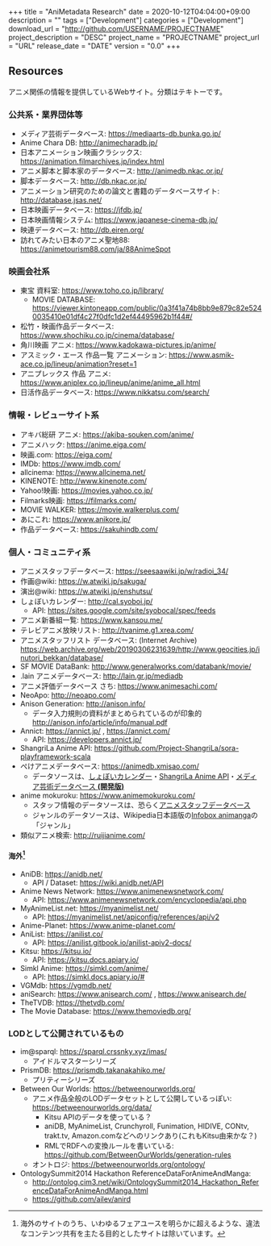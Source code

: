 +++
title = "AniMetadata Research"
date = 2020-10-12T04:04:00+09:00
description = ""
tags = ["Development"]
categories = ["Development"]
download_url = "http://github.com/USERNAME/PROJECTNAME"
project_description = "DESC"
project_name = "PROJECTNAME"
project_url = "URL"
release_date = "DATE"
version = "0.0"
+++


## Resources
アニメ関係の情報を提供しているWebサイト。分類はテキトーです。

### 公共系・業界団体等
- メディア芸術データベース: https://mediaarts-db.bunka.go.jp/
- Anime Chara DB: http://animecharadb.jp/
- 日本アニメーション映画クラシックス: https://animation.filmarchives.jp/index.html
- アニメ脚本と脚本家のデータベース: http://animedb.nkac.or.jp/
- 脚本データベース: http://db.nkac.or.jp/
- アニメーション研究のための論文と書籍のデータベースサイト: http://database.jsas.net/
- 日本映画データベース: https://jfdb.jp/
- 日本映画情報システム: https://www.japanese-cinema-db.jp/
- 映連データベース: http://db.eiren.org/
- 訪れてみたい日本のアニメ聖地88: https://animetourism88.com/ja/88AnimeSpot

### 映画会社系
- 東宝 資料室: https://www.toho.co.jp/library/
    - MOVIE DATABASE: https://viewer.kintoneapp.com/public/0a3f41a74b8bb9e879c82e5240035410e01df4c27f0dfc1d2ef44495962b1f44#/
- 松竹・映画作品データベース: https://www.shochiku.co.jp/cinema/database/
- 角川映画 アニメ: https://www.kadokawa-pictures.jp/anime/
- アスミック・エース 作品一覧 アニメーション: https://www.asmik-ace.co.jp/lineup/animation?reset=1
- アニプレックス 作品 アニメ: https://www.aniplex.co.jp/lineup/anime/anime_all.html
- 日活作品データベース: https://www.nikkatsu.com/search/

### 情報・レビューサイト系
- アキバ総研 アニメ: https://akiba-souken.com/anime/
- アニメハック: https://anime.eiga.com/
- 映画.com: https://eiga.com/
- IMDb: https://www.imdb.com/
- allcinema: https://www.allcinema.net/
- KINENOTE: http://www.kinenote.com/
- Yahoo!映画: https://movies.yahoo.co.jp/
- Filmarks映画: https://filmarks.com/
- MOVIE WALKER: https://movie.walkerplus.com/
- あにこれ: https://www.anikore.jp/
- 作品データベース: https://sakuhindb.com/

### 個人・コミュニティ系
- アニメスタッフデータベース: https://seesaawiki.jp/w/radioi_34/
- 作画@wiki: https://w.atwiki.jp/sakuga/
- 演出@wiki: https://w.atwiki.jp/enshutsu/
- しょぼいカレンダー: http://cal.syoboi.jp/
    - API: https://sites.google.com/site/syobocal/spec/feeds
- アニメ新番組一覧: https://www.kansou.me/
- テレビアニメ放映リスト: http://tvanime.g1.xrea.com/
- アニメスタッフリスト データベース: (Internet Archive) https://web.archive.org/web/20190306231639/http://www.geocities.jp/inutori_bekkan/database/
- SF MOVIE DataBank: http://www.generalworks.com/databank/movie/
- .lain アニメデータベース: http://lain.gr.jp/mediadb
- アニメ評価データベース さち: https://www.animesachi.com/
- NeoApo: http://neoapo.com/
- Anison Generation: http://anison.info/
    - データ入力規則の資料がまとめられているのが印象的
      http://anison.info/article/info/manual.pdf
- Annict: https://annict.jp/ , https://annict.com/
    - API: https://developers.annict.jp/
- ShangriLa Anime API: https://github.com/Project-ShangriLa/sora-playframework-scala
- ぺけアニメデータベース: https://animedb.xmisao.com/
    - データソースは、[しょぼいカレンダー](http://cal.syoboi.jp/)・[ShangriLa Anime API](https://github.com/Project-ShangriLa/sora-playframework-scala)・[メディア芸術データベース **(開発版)**](https://mediaarts-db.bunka.go.jp/)
- anime mokuroku: https://www.animemokuroku.com/
    - スタッフ情報のデータソースは、恐らく[アニメスタッフデータベース](https://seesaawiki.jp/w/radioi_34/)
    - ジャンルのデータソースは、Wikipedia日本語版の[Infobox animanga](https://ja.wikipedia.org/wiki/Template:Infobox_animanga)の「ジャンル」
- 類似アニメ検索: http://ruijianime.com/

#### 海外[^1]
- AniDB: https://anidb.net/
    - API / Dataset: https://wiki.anidb.net/API
- Anime News Network: https://www.animenewsnetwork.com/
    - API: https://www.animenewsnetwork.com/encyclopedia/api.php
- MyAnimeList.net: https://myanimelist.net/
    - API: https://myanimelist.net/apiconfig/references/api/v2
- Anime-Planet: https://www.anime-planet.com/
- AniList: https://anilist.co/
    - API: https://anilist.gitbook.io/anilist-apiv2-docs/
- Kitsu: https://kitsu.io/
    - API: https://kitsu.docs.apiary.io/
- Simkl Anime: https://simkl.com/anime/
    - API: https://simkl.docs.apiary.io/#
- VGMdb: https://vgmdb.net/
- aniSearch: https://www.anisearch.com/ , https://www.anisearch.de/
- TheTVDB: https://thetvdb.com/
- The Movie Database: https://www.themoviedb.org/


### LODとして公開されているもの
- im@sparql: https://sparql.crssnky.xyz/imas/
    - アイドルマスターシリーズ
- PrismDB: https://prismdb.takanakahiko.me/
    - プリティーシリーズ
- Between Our Worlds: https://betweenourworlds.org/
    - アニメ作品全般のLODデータセットとして公開しているっぽい: https://betweenourworlds.org/data/
        - Kitsu APIのデータを使っている？
        - aniDB, MyAnimeList, Crunchyroll, Funimation, HIDIVE, CONtv, trakt.tv, Amazon.comなどへのリンクあり(これもKitsu由来かな？)
        - RMLでRDFへの変換ルールを書いている: https://github.com/BetweenOurWorlds/generation-rules
    - オントロジ: https://betweenourworlds.org/ontology/
- OntologySummit2014 Hackathon ReferenceDataForAnimeAndManga:
    - http://ontolog.cim3.net/wiki/OntologySummit2014_Hackathon_ReferenceDataForAnimeAndManga.html
    - https://github.com/ailev/anird

[^1]: 海外のサイトのうち、いわゆるフェアユースを明らかに超えるような、違法なコンテンツ共有を主たる目的としたサイトは除いています。
